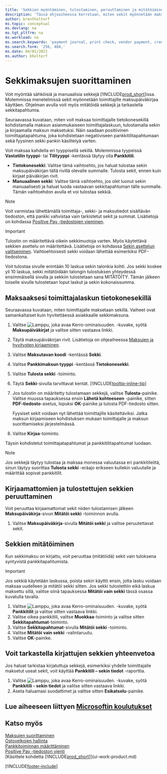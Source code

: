 ```yaml
---
title: 'Sekkien myöntäminen, tulostaminen, peruuttaminen ja mitätöiminen'
description: 'Tässä ohjeaiheessa kerrotaan, miten sekit myönnetään maksupäiväkirjan avulla, tulostetaan ja mitätöidään tai miten sekkitapahtumia tarkastellaan Business Central -sovelluksessa.'
author: brentholtorf
ms.topic: conceptual
ms.devlang: na
ms.tgt_pltfrm: na
ms.workload: na
ms.search.keywords: 'payment journal, print check, vendor payment, creditor, debt, balance due, AP'
ms.search.form: '256, 404,'
ms.date: 04/01/2021
ms.author: bholtorf
---
```

# Sekkimaksujen suorittaminen

Voit myöntää sähköisiä ja manuaalisia sekkejä [!INCLUDE[prod_short](includes/prod_short.md)]issa. Molemmissa menetelmissä sekit myönnetään toimittajille maksupäiväkirjaa käyttäen. Ohjelman avulla voit myös mitätöidä sekkejä ja tarkastella sekkitapahtumia.

Seuraavassa kuvataan, miten voit maksaa toimittajalle tietokonesekillä kohdistamalla maksun asianmukaiseen toimittajalaskuun, tulostamalla sekin ja kirjaamalla maksun maksetuksi. Näin saadaan positiivinen toimittajatapahtuma, joka kohdistetaan negatiiviseen pankkitilitapahtumaan sekä fyysinen sekki pankin käsittelyä varten.

Voit maksaa kahdella eri tyyppisellä sekillä. Molemmissa tyypeissä **Vastatilin tyyppi**- tai **Tilityyppi** -kentässä täytyy olla **Pankkitili**.

- **Tietokonesekki**: Valitse tämä vaihtoehto, jos haluat tulostaa sekin maksupäiväkirjan tällä rivillä olevalle summalle. Tulosta sekit, ennen kuin kirjaat päiväkirjan rivit.
- **Manuaalinen sekki**: Valitse tämä vaihtoehto, jos olet luonut sekin manuaalisesti ja haluat luoda vastaavan sekkitapahtuman tälle summalle. Tämän vaihtoehdon avulla et voi tulostaa sekkiä.

> [!NOTE]  
> Voit varmistaa lähettämällä toimittaja-, sekki- ja maksutiedot sisältävän tiedoston, että pankki vahvistaa vain tarkistetut sekit ja summat. Lisätietoja on kohdassa [Positive Pay -tiedostojen vieminen](finance-how-positive-pay.md).

> [!IMPORTANT]
> Tulostin on määritettävä oikein sekkimuotoja varten. Myös käytettävä sekkien asettelu on määritettävä. Lisätietoja on kohdassa [Sekin asettelun valitseminen](finance-how-define-check-layouts.md). Vaihtoehtoisesti sekki voidaan lähettää esimerkiksi PDF-tiedostona.  

Voit tulostaa sivulle enintään 10 laskua sekin talonkia kohti. Jos sekki koskee yli 10 laskua, sekki mitätöidään talongin tulostuksen yhteydessä ensimmäisellä sivulla ja sekkiin tulostetaan sana MITÄTÖITY. Tämän jälkeen toiselle sivulle tulostetaan loput laskut ja sekin kokonaissumma.

## Maksaaksesi toimittajalaskun tietokonesekillä

Seuraavassa kuvataan, miten toimittajalle maksetaan sekillä. Vaiheet ovat samankaltaiset kuin hyvitettäessä asiakkaalle sekkimaksuna.

1. Valitse ![Lamppu, joka avaa Kerro-ominaisuuden.](media/ui-search/search_small.png "Kerro, mitä haluat tehdä") -kuvake, syötä **Maksupäiväkirjat** ja valitse sitten vastaava linkki.
2. Täytä maksupäiväkirjan rivit. Lisätietoja on ohjeaiheessa [Maksujen ja hyvitysten kirjaaminen](payables-how-post-payments-refunds.md).
3. Valitse **Maksutavan koodi** -kentässä **Sekki**.
4. Valitse **Pankkimaksun tyyppi** -kentässä **Tietokonesekki**.
5. Valitse **Tulosta sekki** -toiminto.
6. Täytä **Sekki**-sivulla tarvittavat kentät. [!INCLUDE[tooltip-inline-tip](includes/tooltip-inline-tip_md.md)]
7. Jos tulostin on määritetty tulostamaan sekkejä, valitse **Tulosta**-painike. Valitse muussa tapauksessa ensin **Lähetä kohteeseen** -painike, sitten **PDF-tiedosto**-asetus, lopuksi **OK**-painike ja tulosta PDF-tiedosto sitten.

    Fyysiset sekit voidaan nyt lähettää toimittajille käsiteltäviksi. Jatka maksun kirjaamiseen kohdistuksen mukaan toimittajalle ja maksun suorittamiseksi järjestelmässä.
8. Valitse **Kirjaa**-toiminto.

Täysin kohdistetut toimittajatapahtumat ja pankkitilitapahtumat luodaan.

> [!NOTE]  
> Jos sekkejä täytyy tulostaa ja maksaa monessa valuutassa eri pankkitileiltä, sinun täytyy suorittaa **Tulosta sekki** -eräajo erikseen kullekin valuutalle ja määrittää sopivat pankkitilit.

## Kirjaamattomien ja tulostettujen sekkien peruuttaminen

Voit peruuttaa kirjaamattomat sekit niiden tulostamisen jälkeen **Maksupäiväkirja**-sivun **Mitätöi sekki** -toiminnon avulla.

1. Valitse **Maksupäiväkirja**-sivulla **Mitätöi sekki** ja valitse peruutettavat sekit.

## Sekkien mitätöiminen

Kun sekkimaksu on kirjattu, voit peruuttaa (mitätöidä) sekit vain tuloksena syntyvistä pankkitapahtumista.

> [!IMPORTANT]
> Jos sekkiä käytetään laskussa, poista sekin käyttö ensin, jotta lasku voidaan maksaa uudelleen ja mitätöi sekki sitten. Jos sekki tulostettiin eikä laskua maksettu sillä, valitse siinä tapauksessa **Mitätöi vain sekki** tässä osassa kuvatulla tavalla.

1. Valitse ![Lamppu, joka avaa Kerro-ominaisuuden.](media/ui-search/search_small.png "Kerro, mitä haluat tehdä") -kuvake, syötä **Pankkitilit** ja valitse sitten vastaava linkki.
2. Valitse oikea pankkitili, valitse **Muokkaa**-toiminto ja valitse sitten **Sekkitapahtumat**-toiminto.
3. Valitse **Sekkitapahtumat**-sivulla **Mitätöi sekki** -toiminto.
4. Valitse **Mitätöi vain sekki** -valintaruutu.
5. Valitse **OK**-painike.

## Voit tarkastella kirjattujen sekkien yhteenvetoa

Jos haluat tarkistaa kirjatuttuja sekkejä, esimerkiksi yhdelle toimittajalle maksetut useat sekit, voit käyttää **Pankkitili – sekin tiedot** -raporttia.
1. Valitse ![Lamppu, joka avaa Kerro-ominaisuuden.](media/ui-search/search_small.png "Kerro, mitä haluat tehdä") -kuvake, syötä **Pankkitili - sekin tiedot** ja valitse sitten vastaava linkki.
2. Aseta haluamasi suodattimet ja valitse sitten **Esikatselu**-painike.

## Lue aiheeseen liittyen [Microsoftin koulutukset](/training/modules/use-checks-dynamics-365-business-central/)

## Katso myös

[Maksujen suorittaminen](payables-make-payments.md)  
[Ostovelkojen hallinta](payables-manage-payables.md)  
[Pankkitoiminnan määrittäminen](bank-setup-banking.md)  
[Positive Pay -tiedoston vienti](finance-how-positive-pay.md)  
[Käsittele kohdetta [!INCLUDE[prod_short](includes/prod_short.md)]](ui-work-product.md)  


[!INCLUDE[footer-include](includes/footer-banner.md)]
